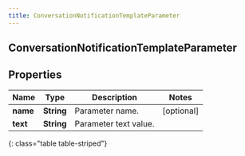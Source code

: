 ```yaml
---
title: ConversationNotificationTemplateParameter
---
```

## ConversationNotificationTemplateParameter


## Properties

| Name | Type | Description | Notes |
| ------------ | ------------- | ------------- | ------------- |
| **name** | <!----><!---->**String**<!----> | Parameter name. |  [optional] |
| **text** | <!----><!---->**String**<!----> | Parameter text value. |  |
{: class="table table-striped"}




